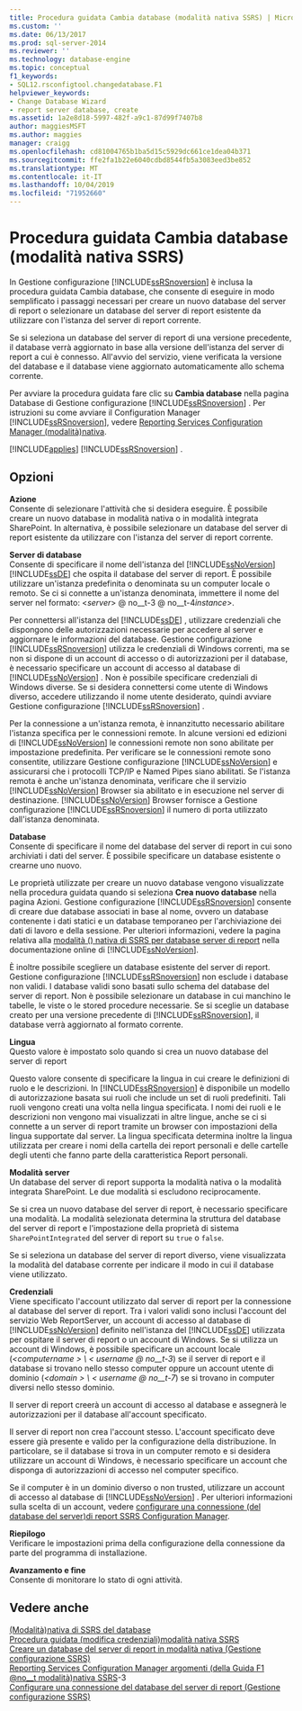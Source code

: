 ```yaml
---
title: Procedura guidata Cambia database (modalità nativa SSRS) | Microsoft Docs
ms.custom: ''
ms.date: 06/13/2017
ms.prod: sql-server-2014
ms.reviewer: ''
ms.technology: database-engine
ms.topic: conceptual
f1_keywords:
- SQL12.rsconfigtool.changedatabase.F1
helpviewer_keywords:
- Change Database Wizard
- report server database, create
ms.assetid: 1a2e8d18-5997-482f-a9c1-87d99f7407b8
author: maggiesMSFT
ms.author: maggies
manager: craigg
ms.openlocfilehash: cd81004765b1ba5d15c5929dc661ce1dea04b371
ms.sourcegitcommit: ffe2fa1b22e6040cdbd8544fb5a3083eed3be852
ms.translationtype: MT
ms.contentlocale: it-IT
ms.lasthandoff: 10/04/2019
ms.locfileid: "71952660"
---
```

# <a name="change-database-wizard-ssrs-native-mode"></a>Procedura guidata Cambia database (modalità nativa SSRS)
  In Gestione configurazione [!INCLUDE[ssRSnoversion](../../includes/ssrsnoversion-md.md)] è inclusa la procedura guidata Cambia database, che consente di eseguire in modo semplificato i passaggi necessari per creare un nuovo database del server di report o selezionare un database del server di report esistente da utilizzare con l'istanza del server di report corrente.  
  
 Se si seleziona un database del server di report di una versione precedente, il database verrà aggiornato in base alla versione dell'istanza del server di report a cui è connesso. All'avvio del servizio, viene verificata la versione del database e il database viene aggiornato automaticamente allo schema corrente.  
  
 Per avviare la procedura guidata fare clic su **Cambia database** nella pagina Database di Gestione configurazione [!INCLUDE[ssRSnoversion](../../includes/ssrsnoversion-md.md)] . Per istruzioni su come avviare il Configuration Manager [!INCLUDE[ssRSnoversion](../../includes/ssrsnoversion-md.md)], vedere [Reporting Services Configuration Manager &#40;modalità&#41;nativa](../../../2014/sql-server/install/reporting-services-configuration-manager-native-mode.md).  
  
 [!INCLUDE[applies](../../includes/applies-md.md)] [!INCLUDE[ssRSnoversion](../../includes/ssrsnoversion-md.md)] .  
  
## <a name="options"></a>Opzioni  
 **Azione**  
 Consente di selezionare l'attività che si desidera eseguire. È possibile creare un nuovo database in modalità nativa o in modalità integrata SharePoint. In alternativa, è possibile selezionare un database del server di report esistente da utilizzare con l'istanza del server di report corrente.  
  
 **Server di database**  
 Consente di specificare il nome dell'istanza del [!INCLUDE[ssNoVersion](../../includes/ssnoversion-md.md)] [!INCLUDE[ssDE](../../includes/ssde-md.md)] che ospita il database del server di report. È possibile utilizzare un'istanza predefinita o denominata su un computer locale o remoto. Se ci si connette a un'istanza denominata, immettere il nome del server nel formato: \<*server*> @ no__t-3 @ no__t-4*instance*>.  
  
 Per connettersi all'istanza del [!INCLUDE[ssDE](../../includes/ssde-md.md)] , utilizzare credenziali che dispongono delle autorizzazioni necessarie per accedere al server e aggiornare le informazioni del database. Gestione configurazione [!INCLUDE[ssRSnoversion](../../includes/ssrsnoversion-md.md)] utilizza le credenziali di Windows correnti, ma se non si dispone di un account di accesso o di autorizzazioni per il database, è necessario specificare un account di accesso al database di [!INCLUDE[ssNoVersion](../../includes/ssnoversion-md.md)] . Non è possibile specificare credenziali di Windows diverse. Se si desidera connettersi come utente di Windows diverso, accedere utilizzando il nome utente desiderato, quindi avviare Gestione configurazione [!INCLUDE[ssRSnoversion](../../includes/ssrsnoversion-md.md)] .  
  
 Per la connessione a un'istanza remota, è innanzitutto necessario abilitare l'istanza specifica per le connessioni remote. In alcune versioni ed edizioni di [!INCLUDE[ssNoVersion](../../includes/ssnoversion-md.md)] le connessioni remote non sono abilitate per impostazione predefinita. Per verificare se le connessioni remote sono consentite, utilizzare Gestione configurazione [!INCLUDE[ssNoVersion](../../includes/ssnoversion-md.md)] e assicurarsi che i protocolli TCP/IP e Named Pipes siano abilitati. Se l'istanza remota è anche un'istanza denominata, verificare che il servizio [!INCLUDE[ssNoVersion](../../includes/ssnoversion-md.md)] Browser sia abilitato e in esecuzione nel server di destinazione. [!INCLUDE[ssNoVersion](../../includes/ssnoversion-md.md)] Browser fornisce a Gestione configurazione [!INCLUDE[ssRSnoversion](../../includes/ssrsnoversion-md.md)] il numero di porta utilizzato dall'istanza denominata.  
  
 **Database**  
 Consente di specificare il nome del database del server di report in cui sono archiviati i dati del server. È possibile specificare un database esistente o crearne uno nuovo.  
  
 Le proprietà utilizzate per creare un nuovo database vengono visualizzate nella procedura guidata quando si seleziona **Crea nuovo database** nella pagina Azioni. Gestione configurazione [!INCLUDE[ssRSnoversion](../../includes/ssrsnoversion-md.md)] consente di creare due database associati in base al nome, ovvero un database contenente i dati statici e un database temporaneo per l'archiviazione dei dati di lavoro e della sessione. Per ulteriori informazioni, vedere la pagina relativa alla [modalità &#40;&#41; nativa di SSRS per database server di report](../../reporting-services/report-server/report-server-database-ssrs-native-mode.md) nella documentazione online di [!INCLUDE[ssNoVersion](../../includes/ssnoversion-md.md)].  
  
 È inoltre possibile scegliere un database esistente del server di report. Gestione configurazione [!INCLUDE[ssRSnoversion](../../includes/ssrsnoversion-md.md)] non esclude i database non validi. I database validi sono basati sullo schema del database del server di report. Non è possibile selezionare un database in cui manchino le tabelle, le viste o le stored procedure necessarie. Se si sceglie un database creato per una versione precedente di [!INCLUDE[ssRSnoversion](../../includes/ssrsnoversion-md.md)], il database verrà aggiornato al formato corrente.  
  
 **Lingua**  
 Questo valore è impostato solo quando si crea un nuovo database del server di report  
  
 Questo valore consente di specificare la lingua in cui creare le definizioni di ruolo e le descrizioni. In [!INCLUDE[ssRSnoversion](../../includes/ssrsnoversion-md.md)] è disponibile un modello di autorizzazione basata sui ruoli che include un set di ruoli predefiniti. Tali ruoli vengono creati una volta nella lingua specificata. I nomi dei ruoli e le descrizioni non vengono mai visualizzati in altre lingue, anche se ci si connette a un server di report tramite un browser con impostazioni della lingua supportate dal server. La lingua specificata determina inoltre la lingua utilizzata per creare i nomi della cartella dei report personali e delle cartelle degli utenti che fanno parte della caratteristica Report personali.  
  
 **Modalità server**  
 Un database del server di report supporta la modalità nativa o la modalità integrata SharePoint. Le due modalità si escludono reciprocamente.  
  
 Se si crea un nuovo database del server di report, è necessario specificare una modalità. La modalità selezionata determina la struttura del database del server di report e l'impostazione della proprietà di sistema `SharePointIntegrated` del server di report su `true` o `false`.  
  
 Se si seleziona un database del server di report diverso, viene visualizzata la modalità del database corrente per indicare il modo in cui il database viene utilizzato.  
  
 **Credenziali**  
 Viene specificato l'account utilizzato dal server di report per la connessione al database del server di report. Tra i valori validi sono inclusi l'account del servizio Web ReportServer, un account di accesso al database di [!INCLUDE[ssNoVersion](../../includes/ssnoversion-md.md)] definito nell'istanza del [!INCLUDE[ssDE](../../includes/ssde-md.md)] utilizzata per ospitare il server di report o un account di Windows. Se si utilizza un account di Windows, è possibile specificare un account locale (*\<computername > \\ < username @ no__t-3*) se il server di report e il database si trovano nello stesso computer oppure un account utente di dominio (*\<domain > \\ < username @ no__t-7*) se si trovano in computer diversi nello stesso dominio.  
  
 Il server di report creerà un account di accesso al database e assegnerà le autorizzazioni per il database all'account specificato.  
  
 Il server di report non crea l'account stesso. L'account specificato deve essere già presente e valido per la configurazione della distribuzione. In particolare, se il database si trova in un computer remoto e si desidera utilizzare un account di Windows, è necessario specificare un account che disponga di autorizzazioni di accesso nel computer specifico.  
  
 Se il computer è in un dominio diverso o non trusted, utilizzare un account di accesso al database di [!INCLUDE[ssNoVersion](../../includes/ssnoversion-md.md)] . Per ulteriori informazioni sulla scelta di un account, vedere [configurare una connessione &#40;del database del server&#41;di report SSRS Configuration Manager](../../../2014/sql-server/install/configure-a-report-server-database-connection-ssrs-configuration-manager.md).  
  
 **Riepilogo**  
 Verificare le impostazioni prima della configurazione della connessione da parte del programma di installazione.  
  
 **Avanzamento e fine**  
 Consente di monitorare lo stato di ogni attività.  
  
## <a name="see-also"></a>Vedere anche  
 [ &#40;Modalità&#41;nativa di SSRS del database](../../../2014/sql-server/install/database-ssrs-native-mode.md)   
 [Procedura guidata &#40;modifica credenziali&#41;modalità nativa SSRS](../../../2014/sql-server/install/change-credentials-wizard-ssrs-native-mode.md)   
 [Creare un database del server di report in modalità nativa &#40;Gestione configurazione SSRS&#41;](../../reporting-services/install-windows/ssrs-report-server-create-a-native-mode-report-server-database.md)   
 [Reporting Services Configuration Manager argomenti &#40;della Guida F1 @no__t modalità&#41;nativa SSRS](../../../2014/sql-server/install/reporting-services-configuration-manager-f1-help-topics-ssrs-native-mode.md)-3  
 [Configurare una connessione del database del server di report &#40;Gestione configurazione SSRS&#41;](../../../2014/sql-server/install/configure-a-report-server-database-connection-ssrs-configuration-manager.md)  
  
  
